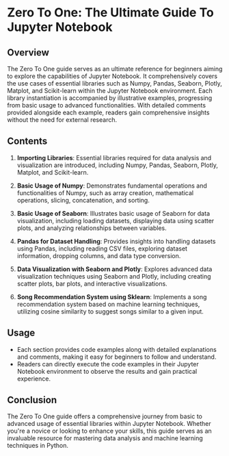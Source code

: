 # Zero To One: The Ultimate Guide To Jupyter Notebook

## Overview

The Zero To One guide serves as an ultimate reference for beginners aiming to explore the capabilities of Jupyter Notebook. It comprehensively covers the use cases of essential libraries such as Numpy, Pandas, Seaborn, Plotly, Matplot, and Scikit-learn within the Jupyter Notebook environment. Each library instantiation is accompanied by illustrative examples, progressing from basic usage to advanced functionalities. With detailed comments provided alongside each example, readers gain comprehensive insights without the need for external research.

## Contents

1. **Importing Libraries**: Essential libraries required for data analysis and visualization are introduced, including Numpy, Pandas, Seaborn, Plotly, Matplot, and Scikit-learn.

2. **Basic Usage of Numpy**: Demonstrates fundamental operations and functionalities of Numpy, such as array creation, mathematical operations, slicing, concatenation, and sorting.

3. **Basic Usage of Seaborn**: Illustrates basic usage of Seaborn for data visualization, including loading datasets, displaying data using scatter plots, and analyzing relationships between variables.

4. **Pandas for Dataset Handling**: Provides insights into handling datasets using Pandas, including reading CSV files, exploring dataset information, dropping columns, and data type conversion.

5. **Data Visualization with Seaborn and Plotly**: Explores advanced data visualization techniques using Seaborn and Plotly, including creating scatter plots, bar plots, and interactive visualizations.

6. **Song Recommendation System using Sklearn**: Implements a song recommendation system based on machine learning techniques, utilizing cosine similarity to suggest songs similar to a given input.

## Usage

- Each section provides code examples along with detailed explanations and comments, making it easy for beginners to follow and understand.
- Readers can directly execute the code examples in their Jupyter Notebook environment to observe the results and gain practical experience.

## Conclusion

The Zero To One guide offers a comprehensive journey from basic to advanced usage of essential libraries within Jupyter Notebook. Whether you're a novice or looking to enhance your skills, this guide serves as an invaluable resource for mastering data analysis and machine learning techniques in Python.
